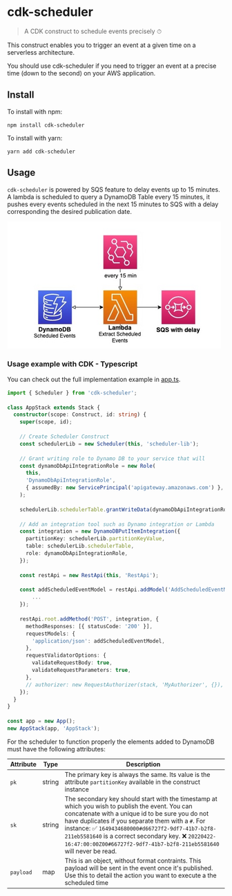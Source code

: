 # cdk-scheduler

> A CDK construct to schedule events precisely ⏱

This construct enables you to trigger an event at a given time on a serverless architecture.

You should use cdk-scheduler if you need to trigger an event at a precise time (down to the second) on your AWS application.

## Install

To install with npm:

```
npm install cdk-scheduler
```

To install with yarn:

```
yarn add cdk-scheduler
```

## Usage

`cdk-scheduler` is powered by SQS feature to delay events up to 15 minutes. A lambda is scheduled to query a DynamoDB Table every 15 minutes, it pushes every events scheduled in the next 15 minutes to SQS with a delay corresponding the desired publication date.

![architecture: dynamoDB with scheduled event / lambda scheduled every 15 minutes / publishes to SQS with delay](./docs/images/Architecture%20Scheduler.jpg)

### Usage example with CDK - Typescript

You can check out the full implementation example in [app.ts](./bin/app.ts).

```ts
import { Scheduler } from 'cdk-scheduler';

class AppStack extends Stack {
  constructor(scope: Construct, id: string) {
    super(scope, id);

    // Create Scheduler Construct
    const schedulerLib = new Scheduler(this, 'scheduler-lib');

    // Grant writing role to Dynamo DB to your service that will
    const dynamoDbApiIntegrationRole = new Role(
      this,
      'DynamoDbApiIntegrationRole',
      { assumedBy: new ServicePrincipal('apigateway.amazonaws.com') },
    );

    schedulerLib.schedulerTable.grantWriteData(dynamoDbApiIntegrationRole);

    // Add an integration tool such as Dynamo integration or Lambda
    const integration = new DynamoDBPutItemIntegration({
      partitionKey: schedulerLib.partitionKeyValue,
      table: schedulerLib.schedulerTable,
      role: dynamoDbApiIntegrationRole,
    });

    const restApi = new RestApi(this, 'RestApi');

    const addScheduledEventModel = restApi.addModel('AddScheduledEventModel', {
        ...
    });

    restApi.root.addMethod('POST', integration, {
      methodResponses: [{ statusCode: '200' }],
      requestModels: {
        'application/json': addScheduledEventModel,
      },
      requestValidatorOptions: {
        validateRequestBody: true,
        validateRequestParameters: true,
      },
      // authorizer: new RequestAuthorizer(stack, 'MyAuthorizer', {}),
    });
  }
}

const app = new App();
new AppStack(app, 'AppStack');
```

For the scheduler to function properly the elements added to DynamoDB must have the following attributes:

| Attribute | Type   | Description                                                                                                                                                                                                                                                                                                                                                                                  |
| --------- | ------ | -------------------------------------------------------------------------------------------------------------------------------------------------------------------------------------------------------------------------------------------------------------------------------------------------------------------------------------------------------------------------------------------- |
| `pk`      | string | The primary key is always the same. Its value is the attribute `partitionKey` available in the construct instance                                                                                                                                                                                                                                                                            |
| `sk`      | string | The secondary key should start with the timestamp at which you wish to publish the event. You can concatenate with a unique id to be sure you do not have duplicates if you separate them with a `#`. For instance: ✅ `1649434680000#d66727f2-9df7-41b7-b2f8-211eb5581640` is a correct secondary key. ❌ `20220422-16:47:00:00Z00#66727f2-9df7-41b7-b2f8-211eb5581640` will never be read. |
| `payload` | map    | This is an object, without format contraints. This payload will be sent in the event once it's published. Use this to detail the action you want to execute a the scheduled time                                                                                                                                                                                                               |
